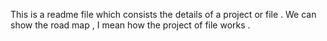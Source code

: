 This is a readme file which consists the details of a project or file .
We can show the road map , I mean how the project of file works .

